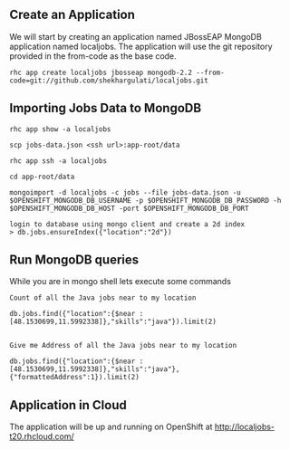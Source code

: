 ## Create an Application 

We will start by creating an application named JBossEAP MongoDB application named localjobs. The application will use the git repository provided in the from-code as the base code.
```
rhc app create localjobs jbosseap mongodb-2.2 --from-code=git://github.com/shekhargulati/localjobs.git
```


## Importing Jobs Data to MongoDB

```
rhc app show -a localjobs 

scp jobs-data.json <ssh url>:app-root/data

rhc app ssh -a localjobs

cd app-root/data

mongoimport -d localjobs -c jobs --file jobs-data.json -u $OPENSHIFT_MONGODB_DB_USERNAME -p $OPENSHIFT_MONGODB_DB_PASSWORD -h $OPENSHIFT_MONGODB_DB_HOST -port $OPENSHIFT_MONGODB_DB_PORT

login to database using mongo client and create a 2d index
> db.jobs.ensureIndex({"location":"2d"})

```

## Run MongoDB queries

While you are in mongo shell lets execute some commands

```
Count of all the Java jobs near to my location

db.jobs.find({"location":{$near : [48.1530699,11.5992338]},"skills":"java"}).limit(2)


Give me Address of all the Java jobs near to my location

db.jobs.find({"location":{$near : [48.1530699,11.5992338]},"skills":"java"},{"formattedAddress":1}).limit(2)
```

## Application in Cloud

The application will be up and running on OpenShift at http://localjobs-t20.rhcloud.com/